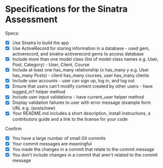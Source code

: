 # Specifications for the Sinatra Assessment

Specs:
- [x] Use Sinatra to build the app
- [x] Use ActiveRecord for storing information in a database - used gem, activerecord, and sinatra-activerecord gems to access database
- [x] Include more than one model class (list of model class names e.g. User, Post, Category) - User, Client, Course
- [x] Include at least one has_many relationship (x has_many y e.g. User has_many Posts) - client has_many courses, user has_many clients
- [x] Include user accounts - user can sign up, log in, and log out
- [x] Ensure that users can't modify content created by other users - have logged_in? helper method
- [x] Include user input validations - have current_user helper method
- [x] Display validation failures to user with error message (example form URL e.g. /posts/new)
- [x] Your README.md includes a short description, install instructions, a contributors guide and a link to the license for your code

Confirm
- [x] You have a large number of small Git commits
- [x] Your commit messages are meaningful
- [x] You made the changes in a commit that relate to the commit message
- [x] You don't include changes in a commit that aren't related to the commit message
